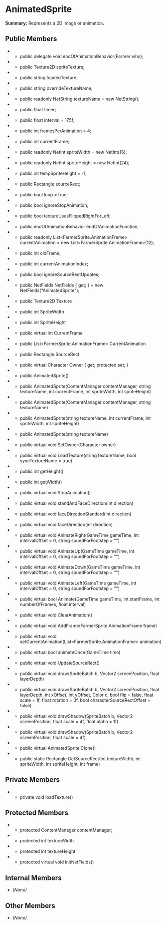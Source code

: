 # AnimatedSprite

**Summary:** Represents a 2D image or animation.

## Public Members
- - public delegate void endOfAnimationBehavior(Farmer who);
- - public Texture2D spriteTexture;
- - public string loadedTexture;
- - public string overrideTextureName;
- - public readonly NetString textureName = new NetString();
- - public float timer;
- - public float interval = 175f;
- - public int framesPerAnimation = 4;
- - public int currentFrame;
- - public readonly NetInt spriteWidth = new NetInt(16);
- - public readonly NetInt spriteHeight = new NetInt(24);
- - public int tempSpriteHeight = -1;
- - public Rectangle sourceRect;
- - public bool loop = true;
- - public bool ignoreStopAnimation;
- - public bool textureUsesFlippedRightForLeft;
- - public endOfAnimationBehavior endOfAnimationFunction;
- - public readonly List<FarmerSprite.AnimationFrame> currentAnimation = new List<FarmerSprite.AnimationFrame>(12);
- - public int oldFrame;
- - public int currentAnimationIndex;
- - public bool ignoreSourceRectUpdates;
- - public NetFields NetFields { get; } = new NetFields("AnimatedSprite");
- - public Texture2D Texture
- - public int SpriteWidth
- - public int SpriteHeight
- - public virtual int CurrentFrame
- - public List<FarmerSprite.AnimationFrame> CurrentAnimation
- - public Rectangle SourceRect
- - public virtual Character Owner { get; protected set; }
- - public AnimatedSprite()
- - public AnimatedSprite(ContentManager contentManager, string textureName, int currentFrame, int spriteWidth, int spriteHeight)
- - public AnimatedSprite(ContentManager contentManager, string textureName)
- - public AnimatedSprite(string textureName, int currentFrame, int spriteWidth, int spriteHeight)
- - public AnimatedSprite(string textureName)
- - public virtual void SetOwner(Character owner)
- - public virtual void LoadTexture(string textureName, bool syncTextureName = true)
- - public int getHeight()
- - public int getWidth()
- - public virtual void StopAnimation()
- - public virtual void standAndFaceDirection(int direction)
- - public virtual void faceDirectionStandard(int direction)
- - public virtual void faceDirection(int direction)
- - public virtual void AnimateRight(GameTime gameTime, int intervalOffset = 0, string soundForFootstep = "")
- - public virtual void AnimateUp(GameTime gameTime, int intervalOffset = 0, string soundForFootstep = "")
- - public virtual void AnimateDown(GameTime gameTime, int intervalOffset = 0, string soundForFootstep = "")
- - public virtual void AnimateLeft(GameTime gameTime, int intervalOffset = 0, string soundForFootstep = "")
- - public virtual bool Animate(GameTime gameTime, int startFrame, int numberOfFrames, float interval)
- - public virtual void ClearAnimation()
- - public virtual void AddFrame(FarmerSprite.AnimationFrame frame)
- - public virtual void setCurrentAnimation(List<FarmerSprite.AnimationFrame> animation)
- - public virtual bool animateOnce(GameTime time)
- - public virtual void UpdateSourceRect()
- - public virtual void draw(SpriteBatch b, Vector2 screenPosition, float layerDepth)
- - public virtual void draw(SpriteBatch b, Vector2 screenPosition, float layerDepth, int xOffset, int yOffset, Color c, bool flip = false, float scale = 1f, float rotation = 0f, bool characterSourceRectOffset = false)
- - public virtual void drawShadow(SpriteBatch b, Vector2 screenPosition, float scale = 4f, float alpha = 1f)
- - public virtual void drawShadow(SpriteBatch b, Vector2 screenPosition, float scale = 4f)
- - public virtual AnimatedSprite Clone()
- - public static Rectangle GetSourceRect(int textureWidth, int spriteWidth, int spriteHeight, int frame)

## Private Members
- - private void loadTexture()

## Protected Members
- - protected ContentManager contentManager;
- - protected int textureWidth
- - protected int textureHeight
- - protected virtual void initNetFields()

## Internal Members
- *(None)*

## Other Members
- *(None)*
